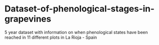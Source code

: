 # Dataset-of-phenological-stages-in-grapevines
5 year dataset with information on when phenological states have been reached in 11 different plots in La Rioja - Spain
